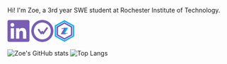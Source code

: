 Hi! I'm Zoe, a 3rd year SWE student at Rochester Institute of Technology.

<a href="https://www.linkedin.com/in/zoe-rizzo/" target="_blank"><img src="linkedin.png" height="50"></a>  <a href="https://wakatime.com/@zizz0" target="_blank"><img src="wakatime.png" height="50"></a><a href="https://zizz-0.github.io/portfolio/" target="_blank"><img src="z.png" height="50"></a>

![Zoe's GitHub stats](https://github-readme-stats.vercel.app/api?username=zizz-0&show_icons=true&hide=stars&bg_color=00000000&title_color=68a2d9&text_color=8d57c2&hide_rank=true&ring_color=824db8&icon_color=68a2d9&line_height=24) ![Top Langs](https://github-readme-stats.vercel.app/api/top-langs/?username=zizz-0&layout=compact&bg_color=00000000&title_color=68a2d9&text_color=8d57c2&size_weight=0.5&count_weight=0.5)
